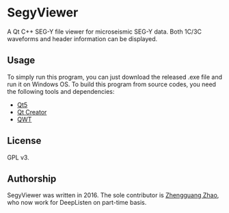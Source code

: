 # SegyViewer
A Qt C++ SEG-Y file viewer for microseismic SEG-Y data. Both 1C/3C waveforms and header information can be displayed. 

## Usage
To simply run this program, you can just download the released .exe file and run it on Windows OS.
To build this program from source codes, you need the following tools and dependencies:
* [Qt5](https://www.qt.io/)
* [Qt Creator](https://www.qt.io/)
* [QWT](https://sourceforge.net/projects/qwt/)  

## License
GPL v3.

## Authorship
SegyViewer was written in 2016. The sole contributor is [Zhengguang Zhao](https://www.researchgate.net/profile/Zhengguang_Zhao2), who now work for DeepListen on part-time basis.
